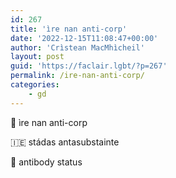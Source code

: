 ```yaml
---
id: 267
title: 'ìre nan anti-corp'
date: '2022-12-15T11:08:47+00:00'
author: 'Crìstean MacMhìcheil'
layout: post
guid: 'https://faclair.lgbt/?p=267'
permalink: /ire-nan-anti-corp/
categories:
    - gd
---
```


&#x1f3f4;&#xe0067;&#xe0062;&#xe0073;&#xe0063;&#xe0074;&#xe007f; ìre nan anti-corp

&#x1f1ee;&#x1f1ea; stádas antasubstainte

&#x1f3f4;&#xe0067;&#xe0062;&#xe0065;&#xe006e;&#xe0067;&#xe007f; antibody status